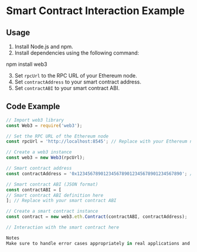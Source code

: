 # Smart Contract Interaction Example

## Usage

1. Install Node.js and npm.
2. Install dependencies using the following command:

npm install web3

3. Set `rpcUrl` to the RPC URL of your Ethereum node.
4. Set `contractAddress` to your smart contract address.
5. Set `contractABI` to your smart contract ABI.

## Code Example

```javascript
// Import web3 library
const Web3 = require('web3');

// Set the RPC URL of the Ethereum node
const rpcUrl = 'http://localhost:8545'; // Replace with your Ethereum node's RPC URL

// Create a web3 instance
const web3 = new Web3(rpcUrl);

// Smart contract address
const contractAddress = '0x1234567890123456789012345678901234567890'; // Replace with your smart contract address

// Smart contract ABI (JSON format)
const contractABI = [
// Smart contract ABI definition here
]; // Replace with your smart contract ABI

// Create a smart contract instance
const contract = new web3.eth.Contract(contractABI, contractAddress);

// Interaction with the smart contract here

Notes
Make sure to handle error cases appropriately in real applications and implement error handling and logic control as needed.